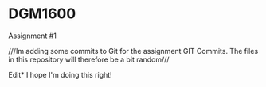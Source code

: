 # DGM1600
Assignment #1 

///Im adding some commits to Git for the assignment GIT Commits. The files in this repository will therefore be a bit random///

Edit* I hope I'm doing this right!

